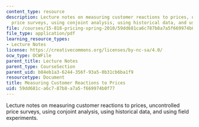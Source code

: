 ```yaml
---
content_type: resource
description: Lecture notes on measuring customer reactions to prices, uncontrolled
  price surveys, using conjoint analysis, using historical data, and using field experiments.
file: /courses/15-818-pricing-spring-2010/59dd681ca6c787b8a7a5f669974b0f77_MIT15_818S10_lec04.pdf
file_type: application/pdf
learning_resource_types:
- Lecture Notes
license: https://creativecommons.org/licenses/by-nc-sa/4.0/
ocw_type: OCWFile
parent_title: Lecture Notes
parent_type: CourseSection
parent_uid: b84eb1a3-6244-356f-93a5-0b31cb6ba1f9
resourcetype: Document
title: Measuring Customer Reactions to Prices
uid: 59dd681c-a6c7-87b8-a7a5-f669974b0f77
---
```

Lecture notes on measuring customer reactions to prices, uncontrolled price surveys, using conjoint analysis, using historical data, and using field experiments.